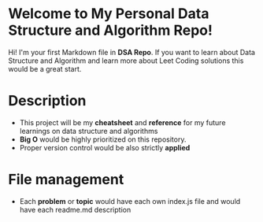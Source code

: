 # Welcome to My Personal Data Structure and Algorithm Repo!

Hi! I'm your first Markdown file in **DSA Repo**. If you want to learn about Data Structure and Algorithm and learn more about Leet Coding
solutions this would be a great start.

# Description

- This project will be my **cheatsheet** and **reference** for my future learnings on data structure and algorithms
- **Big O** would be highly prioritized on this repository.
- Proper version control would be also strictly **applied**

# File management

- Each **problem** or **topic** would have each own index.js file and would have each readme.md description
